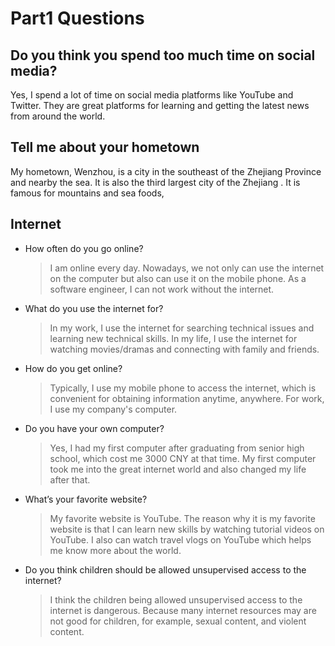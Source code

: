 # Part1 Questions

## Do you think you spend too much time on social media?

Yes, I spend a lot of time on social media platforms like YouTube and Twitter. They are great platforms for learning and getting the latest news from around the world.

## Tell me about your hometown

My hometown, Wenzhou, is a city in the southeast of the Zhejiang Province and nearby the sea. It is also the third largest city of the Zhejiang . It is famous for mountains and sea foods,

## Internet

- How often do you go online?

  > I am online every day. Nowadays, we not only can use the internet on the computer but also can use it on the mobile phone. As a software engineer, I can not work without the internet.

- What do you use the internet for?
  
  > In my work, I use the internet for searching technical issues and learning new technical skills. In my life, I use the internet for watching movies/dramas and connecting with family and friends.

- How do you get online?

  > Typically, I use my mobile phone to access the internet, which is convenient for obtaining information anytime, anywhere. For work, I use my company's computer.

- Do you have your own computer?

  > Yes, I had my first computer after graduating from senior high school, which cost me 3000 CNY at that time. My first computer took me into the great internet world and also changed my life after that.

- What’s your favorite website?

  > My favorite website is YouTube. The reason why it is my favorite website is that I can learn new skills by watching tutorial videos on YouTube. I also can watch travel vlogs on YouTube which helps me know more about the world.

- Do you think children should be allowed unsupervised access to the internet?

  > I think the children being allowed unsupervised access to the internet is dangerous. Because many internet resources may are not good for children, for example, sexual content, and violent content.

